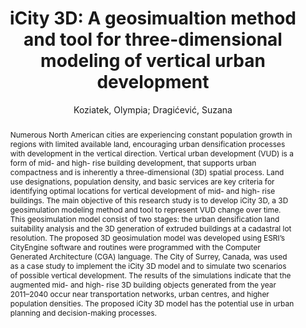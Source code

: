 ---
layout: technique
title: "iCity 3D: A geosimualtion method and tool for three-dimensional modeling of vertical urban development"
system_type: "False"
technique: "False"
design_study: "False"
evaluation: "False"
data: "False"
analysis: "True"
generation: "False"
curation_and_transformation: "False"
management: "False"
modeling: "True"
urban_analysis: "False"
visualization: "False"
sunlight_access: "False"
wind_ventilation: "False"
view_impact: "False"
energy: "False"
damage_and_disaster_management: "False"
climate: "False"
sound: "False"
property_cadastre: "True"
others: "False"
lookup: "False"
browse: "False"
locate: "True"
explore: "False"
identify: "True"
compare: "False"
summarize: "True"
distribution: "True"
trends: "False"
outliers: "False"
extremes: "False"
features: "False"
target_discovery: "True"
target_access: "False"
spatial_relation: "True"
buildings: "True"
streets: "False"
nature: "False"
uniform_discretization: "False"
structural_subdivision: "False"
univariate: "True"
multivariate: "False"
volumetric: "False"
temporal: "True"
sensing: "False"
statistical: "False"
simulation_based: "True"
learning_based: "False"
surveyed: "False"
site: "False"
block: "False"
multi_block: "True"
city: "False"
va_wo_model: "False"
post_model: "False"
model_integrated: "False"
assisted_models: "False"
overlay: "False"
embedded: "False"
linked: "False"
temporal_jx: "False"
spatial_jx: "False"
filter: "False"
aggregate: "False"
embed: "False"
glyphs: "False"
bar_charts: "False"
scatterplots: "False"
matrix: "False"
parallel_coordinates: "False"
map_2d: "False"
map_3d: "True"
walking: "False"
steering: "False"
selection_based: "False"
manipulation_based: "True"
distortion: "False"
ghosting: "False"
culling: "False"
birds_view: "True"
multi_view: "False"
assisted_steering: "False"
other: "False"
vr_cave: "False"
ar: "False"
desktop: "True"
mobile: "False"
case_study: "True"
user_study: "False"
statistical_evaluation: "False"
expert_interviews: "False"
key: "8TSETPY5"
item_type: "journalArticle"
publication_year: "2017"
author: "Koziatek, Olympia; Dragićević, Suzana"
publication_title: "Landscape and Urban Planning"
isbn: "nan"
issn: "01692046"
doi: "10.1016/j.landurbplan.2017.06.021"
url_paper: "https://linkinghub.elsevier.com/retrieve/pii/S0169204617301597"
abstract_note: "nan"
date_added: "2023-01-30 00:05:30"
date_modified: "2023-01-30 00:05:30"
access_date: "2023-01-30 00:05:30"
pages: "356-367"
num_pages: "nan"
issue: "nan"
volume: "167.0"
number_of_volumes: "nan"
journal_abbreviation: "Landscape and Urban Planning"
short_title: "iCity 3D"
series: "nan"
series_number: "nan"
series_text: "nan"
series_title: "nan"
publisher: "nan"
place: "nan"
language: "en"
rights: "nan"
type: "nan"
archive: "nan"
archive_location: "nan"
library_catalog: "DOI.org (Crossref)"
call_number: "nan"
extra: "nan"
notes: "nan"
link_attachments: "nan"
manual_tags: "nan"
automatic_tags: "nan"
editor: "nan"
series_editor: "nan"
translator: "nan"
contributor: "nan"
attorney_agent: "nan"
book_author: "nan"
cast_member: "nan"
commenter: "nan"
composer: "nan"
cosponsor: "nan"
counsel: "nan"
interviewer: "nan"
producer: "nan"
recipient: "nan"
reviewed_author: "nan"
scriptwriter: "nan"
words_by: "nan"
guest: "nan"
number: "nan"
edition: "nan"
running_time: "nan"
scale: "nan"
medium: "nan"
artwork_size: "nan"
filing_date: "nan"
application_number: "nan"
assignee: "nan"
issuing_authority: "nan"
country: "nan"
meeting_name: "nan"
conference_name: "nan"
court: "nan"
references: "nan"
reporter: "nan"
legal_status: "nan"
priority_numbers: "nan"
programming_language: "nan"
version: "nan"
system: "nan"
code: "nan"
code_number: "nan"
section: "nan"
session: "nan"
committee: "nan"
history: "nan"
legislative_body: "nan"
abstract: "Numerous North American cities are experiencing constant population growth in regions with limited available land, encouraging urban densification processes with development in the vertical direction. Vertical urban development (VUD) is a form of mid- and high- rise building development, that supports urban compactness and is inherently a three-dimensional (3D) spatial process. Land use designations, population density, and basic services are key criteria for identifying optimal locations for vertical development of mid- and high- rise buildings. The main objective of this research study is to develop iCity 3D, a 3D geosimulation modeling method and tool to represent VUD change over time. This geosimulation model consist of two stages: the urban densification land suitability analysis and the 3D generation of extruded buildings at a cadastral lot resolution. The proposed 3D geosimulation model was developed using ESRI’s CityEngine software and routines were programmed with the Computer Generated Architecture (CGA) language. The City of Surrey, Canada, was used as a case study to implement the iCity 3D model and to simulate two scenarios of possible vertical development. The results of the simulations indicate that the augmented mid- and high- rise 3D building objects generated from the year 2011–2040 occur near transportation networks, urban centres, and higher population densities. The proposed iCity 3D model has the potential use in urban planning and decision-making processes."
---